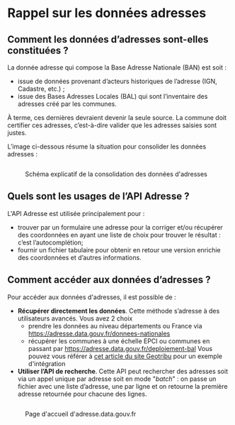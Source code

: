 # Rappel sur les données adresses

## Comment les données d’adresses sont-elles constituées ? <a href="#comment-les-donnees-d-adresses-sont-elles-constituees" id="comment-les-donnees-d-adresses-sont-elles-constituees"></a>

La donnée adresse qui compose la Base Adresse Nationale (BAN) est soit :

* issue de données provenant d’acteurs historiques de l’adresse (IGN, Cadastre, etc.) ;
* issue des Bases Adresses Locales (BAL) qui sont l’inventaire des adresses créé par les communes.

À terme, ces dernières devraient devenir la seule source. La commune doit certifier ces adresses, c’est-à-dire valider que les adresses saisies sont justes.

L’image ci-dessous résume la situation pour consolider les données adresses :

<figure><img src="../../../.gitbook/assets/schema-donnees-ban.681a4c32.svg" alt=""><figcaption><p>Schéma explicatif de la consolidation des données d'adresses</p></figcaption></figure>

## **Quels sont les usages de l’API Adresse ?** <a href="#quels-sont-les-usages-de-l-api-adresse" id="quels-sont-les-usages-de-l-api-adresse"></a>

L'API Adresse est utilisée principalement pour :

* trouver par un formulaire une adresse pour la corriger et/ou récupérer des coordonnées en ayant une liste de choix pour trouver le résultat : c’est l’autocomplétion;
* fournir un fichier tabulaire pour obtenir en retour une version enrichie des coordonnées et d’autres informations.

## Comment accéder aux données d’adresses ? <a href="#comment-acceder-aux-donnees-d-adresses" id="comment-acceder-aux-donnees-d-adresses"></a>

Pour accéder aux données d'adresses, il est possible de :

* **Récupérer directement les données**. Cette méthode s’adresse à des utilisateurs avancés. Vous avez 2 choix
  * prendre les données au niveau départements ou France via https://adresse.data.gouv.fr/donnees-nationales
  * récupérer les communes à une échelle EPCI ou communes en passant par https://adresse.data.gouv.fr/deploiement-bal Vous pouvez vous référer à [cet article du site Geotribu](https://geotribu.fr/articles/2021/2021-09-07_traiter_fichiers_adresse_gdal_csv_vrt/#introduction) pour un exemple d'intégration
* **Utiliser l’API de recherche**. Cette API peut rechercher des adresses soit via un appel unique par adresse soit en mode "_batch_" : on passe un fichier avec une liste d’adresse, une par ligne et on retourne la première adresse retournée pour chacune des lignes.

<figure><img src="../../../.gitbook/assets/Capture d’écran 2023-06-19 à 11.20.02.png" alt=""><figcaption><p>Page d'accueil d'adresse.data.gouv.fr</p></figcaption></figure>
